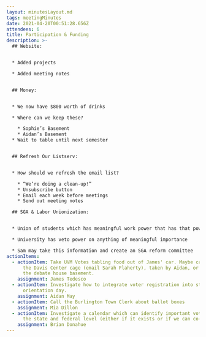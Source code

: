 ```yaml
---
layout: minutesLayout.md
tags: meetingMinutes
date: 2021-04-20T00:51:28.656Z
attendees: 6
title: Participation & Funding
description: >-
  ## Website: 


  * Added projects 

  * Added meeting notes 


  ## Money: 


  * We now have $800 worth of drinks 

  * Where can we keep these? 

    * Sophie’s Basement 
    * Aidan’s Basement
  * Wait to table until next semester


  ## Refresh Our Listserv: 


  * How should we refresh the email list? 

    * “We’re doing a clean-up!”
    * Unsubscribe button
    * Email each week before meetings
    * Send out meeting notes 

  ## SGA & Labor Unionization: 


  * Union of students which has meaningful work power that has that power diverted to meaningless tasks 

  * University has veto power on anything of meaningful importance 

  * Sam may take this information and create an SGA reform committee
actionItems:
  - actionItem: Take UVM Votes tabling food out of James' car. Maybe can be put in
      the Davis Center cage (email Sarah Flaherty), taken by Aidan, or kept in
      the debate house basement.
    assignment: James Tedesco
  - actionItem: Investigate how to integrate voter registration into student
      orientation day.
    assignment: Aidan May
  - actionItem: Call the Burlington Town Clerk about ballot boxes
    assignment: Mia Dillon
  - actionItem: Investigate a calendar which can identify important voting days on
      the state and federal level (either if it exists or if we can co-opt one).
    assignment: Brian Donahue
---
```

